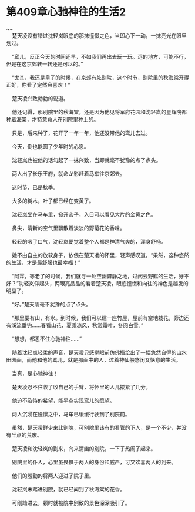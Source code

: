 # 第409章心驰神往的生活2
~~<br>&nbsp;&nbsp;&nbsp;&nbsp;楚天凌没有错过沈轻岚眼底的那抹憧憬之色，当即心下一动，一抹亮光在眼里划过。<br><br>&nbsp;&nbsp;&nbsp;&nbsp;“鸾儿，反正今天的时间还早，不如我们再出去玩一玩。远的地方，可能不行，但是在这京郊转一转还是可以的。”<br><br>&nbsp;&nbsp;&nbsp;&nbsp;“尤其，我还是皇子的时候，在京郊有处别院，这个时节，别院里的秋海棠开得正好，你看了定然会喜欢！”<br><br>&nbsp;&nbsp;&nbsp;&nbsp;楚天凌兴致勃勃的说道。<br><br>&nbsp;&nbsp;&nbsp;&nbsp;他还记得，那别院里的秋海棠，还是因为他见将军府花园和沈轻岚的星辉院都种着海棠，才特意命人在别院里种上的。<br><br>&nbsp;&nbsp;&nbsp;&nbsp;只是，后来种了，花开了一年一年，他还没带他的鸾儿去过。<br><br>&nbsp;&nbsp;&nbsp;&nbsp;今天，倒也能圆了少年时的心愿。<br><br>&nbsp;&nbsp;&nbsp;&nbsp;沈轻岚也被他的话勾起了一抹兴致，当即就毫不犹豫的点了点头。<br><br>&nbsp;&nbsp;&nbsp;&nbsp;两人出了长乐王府，就命龙影赶着马车往京郊去。<br><br>&nbsp;&nbsp;&nbsp;&nbsp;这时节，已是秋季。<br><br>&nbsp;&nbsp;&nbsp;&nbsp;大多的树木，叶子都已经在变黄了。<br><br>&nbsp;&nbsp;&nbsp;&nbsp;沈轻岚坐在马车里，掀开帘子，入目可以看见大片的金黄之色。<br><br>&nbsp;&nbsp;&nbsp;&nbsp;鼻尖，清新的空气里飘散着淡淡的野菊花的香味。<br><br>&nbsp;&nbsp;&nbsp;&nbsp;轻轻的吸了口气，沈轻岚便觉着整个人都是神清气爽的，浑身舒畅。<br><br>&nbsp;&nbsp;&nbsp;&nbsp;她不由自主的放软身子，依偎在楚天凌的怀里，轻声感叹道，“果然，这种悠然的生活，才是最舒服也最幸福！”<br><br>&nbsp;&nbsp;&nbsp;&nbsp;“阿霖，等老了的时候，我们就寻一处空幽僻静之地，过闲云野鹤的生活，好不好？”沈轻岚仰起头，两眼亮晶晶的看着楚天凌，眼底憧憬和向往的神色是越发的明显了。<br><br>&nbsp;&nbsp;&nbsp;&nbsp;“好。”楚天凌毫不犹豫的点了点头。<br><br>&nbsp;&nbsp;&nbsp;&nbsp;“那里要有山，有水。到时候，我们可以建一座竹屋，屋前有空地栽花，旁边还有溪流垂钓……春看山花，夏乘凉风，秋赏霜叶，冬阅白雪。”<br><br>&nbsp;&nbsp;&nbsp;&nbsp;“想想，都忍不住心驰神往……”<br><br>&nbsp;&nbsp;&nbsp;&nbsp;随着沈轻岚轻柔的声音，楚天凌只感觉眼前仿佛描绘出了一幅悠然自得的山水田园画，而他和他的鸾儿，就是那画中的人，过着神仙般悠闲又惬意的生活。<br><br>&nbsp;&nbsp;&nbsp;&nbsp;当真，是心驰神往！<br><br>&nbsp;&nbsp;&nbsp;&nbsp;楚天凌忍不住收了收自己的手臂，将怀里的人儿搂紧了几分。<br><br>&nbsp;&nbsp;&nbsp;&nbsp;他迫不及待的希望，能早点实现鸾儿的愿望。<br><br>&nbsp;&nbsp;&nbsp;&nbsp;两人沉浸在憧憬之中，马车已缓缓行驶到了别院前。<br><br>&nbsp;&nbsp;&nbsp;&nbsp;虽然，楚天凌鲜少来此别院，可别院里该有的看管的下人，是一个不少，并没有半点的荒废。<br><br>&nbsp;&nbsp;&nbsp;&nbsp;楚天凌和沈轻岚的到来，向来清幽的别院，一下子热闹了起来。<br><br>&nbsp;&nbsp;&nbsp;&nbsp;别院里的仆人，心里虽畏惧于两人的身份和威严，可又欢喜两人的到来。<br><br>&nbsp;&nbsp;&nbsp;&nbsp;他们的殷勤的将两人迎进了院子里。<br><br>&nbsp;&nbsp;&nbsp;&nbsp;沈轻岚未踏进别院，就已经闻到了秋海棠的花香。<br><br>&nbsp;&nbsp;&nbsp;&nbsp;可刚踏进去，顿时就被院中别致的景色深深吸引了。<br><br>
                    

<script>_fwqdsqadxfw()</script>
<div><script>_dfwf1dw();</script></div>
<div><script>_dfwf1agdw();</script></div>
                